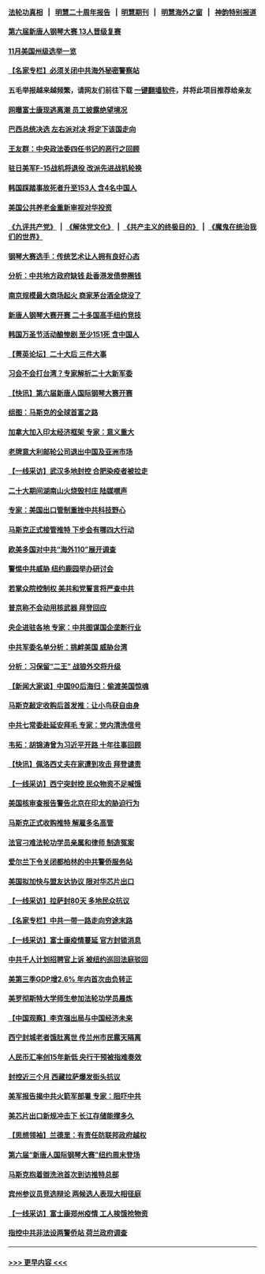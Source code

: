 #### [法轮功真相](https://github.com/gfw-breaker/truth/blob/master/README.md?t=0) &nbsp;&nbsp;|&nbsp;&nbsp; [明慧二十周年报告](https://github.com/gfw-breaker/mh-reports/blob/master/README.md?t=0) &nbsp;&nbsp;|&nbsp;&nbsp;[明慧期刊](https://github.com/gfw-breaker/mh-qikan) &nbsp;&nbsp;|&nbsp;&nbsp; [明慧海外之窗](https://github.com/gfw-breaker/mh-news/blob/master/README.md?t=0) &nbsp;&nbsp;|&nbsp;&nbsp; [神韵特别报道](https://github.com/gfw-breaker/mh-news/blob/master/shenyun.md?t=0)
#### [第六届新唐人钢琴大赛 13人晋级复赛](../pages/nf4514/n13855875.md?t=10310801) 
#### [11月美国州级选举一览](../pages/nf4514/n13855792.md?t=10310801) 
#### [【名家专栏】必须关闭中共海外秘密警察站](../pages/nf4514/n13855790.md?t=10310801) 
#### 五毛举报越来越频繁，请网友们前往下载 [一键翻墙软件](https://github.com/gfw-breaker/ssr-accounts)，并将此项目推荐给亲友
#### [网曝富士康现逃离潮 员工披露绝望境况](../pages/nf4514/n13855878.md?t=10310801) 
#### [巴西总统决选 左右派对决 将定下该国走向](../pages/nf4514/n13855842.md?t=10310801) 
#### [王友群：中央政法委四任书记的恶行之回顾](../pages/nf4514/n13855519.md?t=10310801) 
#### [驻日美军F-15战机将退役 改派先进战机轮换](../pages/nf4514/n13855263.md?t=10310801) 
#### [韩国踩踏事故死者升至153人 含4名中国人](../pages/nf4514/n13855743.md?t=10310801) 
#### [美国公共养老金重新审视对华投资](../pages/nf4514/n13855415.md?t=10310801) 
#### [《九评共产党》](https://github.com/begood0513/9ping.md/blob/master/README.md) &nbsp;|&nbsp; [《解体党文化》](../../../../jtdwh.md/blob/master/README.md)  &nbsp;|&nbsp; [《共产主义的终极目的》](../../../../gczydzjmd.md/blob/master/README.md) &nbsp;|&nbsp; [《魔鬼在统治我们的世界》](../../../../mgztzwmdsj.md/blob/master/README.md) 
#### [钢琴大赛选手：传统艺术让人拥有良好心态](../pages/nf4514/n13855678.md?t=10310801) 
#### [分析：中共地方政府缺钱 赴香港发债劵圈钱](../pages/nf4514/n13855612.md?t=10310801) 
#### [南京规模最大商场起火 商家茅台酒全烧没了](../pages/nf4514/n13855540.md?t=10310801) 
#### [新唐人钢琴大赛开赛 二十多国高手纽约竞技](../pages/nf4514/n13855463.md?t=10310801) 
#### [韩国万圣节活动酿惨剧 至少151死 含中国人](../pages/nf4514/n13855476.md?t=10310801) 
#### [【菁英论坛】二十大后 三件大事](../pages/nf4514/n13855500.md?t=10310801) 
#### [习会不会打台湾？专家解析二十大新军委](../pages/nf4514/n13855095.md?t=10310801) 
#### [【快讯】第六届新唐人国际钢琴大赛开赛](../pages/nf4514/n13855452.md?t=10310801) 
#### [组图：马斯克的全球首富之路](../pages/nf4514/n13855244.md?t=10310801) 
#### [加拿大加入印太经济框架 专家：意义重大](../pages/nf4514/n13855390.md?t=10310801) 
#### [老牌意大利邮轮公司退出中国及亚洲市场](../pages/nf4514/n13855258.md?t=10310801) 
#### [【一线采访】武汉多地封控 合肥染疫者被拉走](../pages/nf4514/n13855191.md?t=10310801) 
#### [二十大期间湖南山火烧毁村庄 陆媒噤声](../pages/nf4514/n13855083.md?t=10310801) 
#### [专家：美国出口管制重挫中共科技野心](../pages/nf4514/n13855159.md?t=10310801) 
#### [马斯克正式接管推特 下步会有哪四大行动](../pages/nf4514/n13855013.md?t=10310801) 
#### [欧美多国对中共“海外110”展开调查](../pages/nf4514/n13855016.md?t=10310801) 
#### [警惕中共威胁 纽约鹿园举办研讨会](../pages/nf4514/n13854969.md?t=10310801) 
#### [若掌众院控制权 美共和党誓言将严查中共](../pages/nf4514/n13854888.md?t=10310801) 
#### [普京称不会动用核武器 拜登回应](../pages/nf4514/n13854846.md?t=10310801) 
#### [央企进驻各地 专家：中共图谋国企垄断行业](../pages/nf4514/n13854554.md?t=10310801) 
#### [中共军委名单分析：挑衅美国 威胁台湾](../pages/nf4514/n13854548.md?t=10310801) 
#### [分析：习保留“二王” 战狼外交将升级](../pages/nf4514/n13854172.md?t=10310801) 
#### [【新闻大家谈】中国90后海归：偷渡美国惊魂](../pages/nf4514/n13854808.md?t=10310801) 
#### [马斯克敲定收购后首发推：让小鸟获自由身](../pages/nf4514/n13854726.md?t=10310801) 
#### [中共七常委赴延安拜毛 专家：党内清洗信号](../pages/nf4514/n13854500.md?t=10310801) 
#### [韦拓：胡锦涛曾为习近平开路 十年往事回顾](../pages/nf4514/n13854543.md?t=10310801) 
#### [【快讯】佩洛西丈夫在家遭到攻击 拜登谴责](../pages/nf4514/n13854843.md?t=10310801) 
#### [【一线采访】西宁突封控 民众物资不足喊饿](../pages/nf4514/n13854484.md?t=10310801) 
#### [美国核审查报告警告北京在印太的胁迫行为](../pages/nf4514/n13854269.md?t=10310801) 
#### [马斯克正式收购推特 解雇多名高管](../pages/nf4514/n13854369.md?t=10310801) 
#### [法官刁难法轮功学员亲属和律师 制造冤案](../pages/nf4514/n13853873.md?t=10310801) 
#### [爱尔兰下令关闭都柏林的中共警侨服务站](../pages/nf4514/n13854286.md?t=10310801) 
#### [美国拟加快与盟友达协议 限对华芯片出口](../pages/nf4514/n13854250.md?t=10310801) 
#### [【一线采访】拉萨封80天 多地民众抗议](../pages/nf4514/n13853861.md?t=10310801) 
#### [【名家专栏】中共一带一路走向穷途末路](../pages/nf4514/n13853999.md?t=10310801) 
#### [【一线采访】富士康疫情蔓延 官方封锁消息](../pages/nf4514/n13853990.md?t=10310801) 
#### [中共千人计划招聘官上诉 被纽约巡回法庭驳回](../pages/nf4514/n13853658.md?t=10310801) 
#### [美第三季GDP增2.6% 年内首次由负转正](../pages/nf4514/n13854063.md?t=10310801) 
#### [美罗彻斯特大学师生参加法轮功学员晨炼](../pages/nf4514/n13853575.md?t=10310801) 
#### [【中国观察】李克强出局与中国经济未来](../pages/nf4514/n13853767.md?t=10310801) 
#### [西宁封城老者饿肚离世 传兰州市民露天隔离](../pages/nf4514/n13853860.md?t=10310801) 
#### [人民币汇率创15年新低 央行干预被指难奏效](../pages/nf4514/n13853747.md?t=10310801) 
#### [封控近三个月 西藏拉萨爆发街头抗议](../pages/nf4514/n13853621.md?t=10310801) 
#### [美军报告揭中共火箭军部署 专家：阻吓中共](../pages/nf4514/n13852693.md?t=10310801) 
#### [美芯片出口新规冲击下 长江存储能撑多久](../pages/nf4514/n13853534.md?t=10310801) 
#### [【思想领袖】兰德里：有责任防联邦政府越权](../pages/nf4514/n13836377.md?t=10310801) 
#### [第六届“新唐人国际钢琴大赛”纽约周末登场](../pages/nf4514/n13853512.md?t=10310801) 
#### [马斯克抱着盥洗池首次到访推特总部](../pages/nf4514/n13853487.md?t=10310801) 
#### [宾州参议员竞选辩论 两候选人表现大相径庭](../pages/nf4514/n13853416.md?t=10310801) 
#### [【一线采访】富士康郑州疫情 工人挨饿抢物资](../pages/nf4514/n13853316.md?t=10310801) 
#### [指控中共非法设两警侨站 荷兰政府调查](../pages/nf4514/n13852728.md?t=10310801) 

----
#### [ >>> 更早内容 <<< ](../indexes/nf4514-earlier.md)
